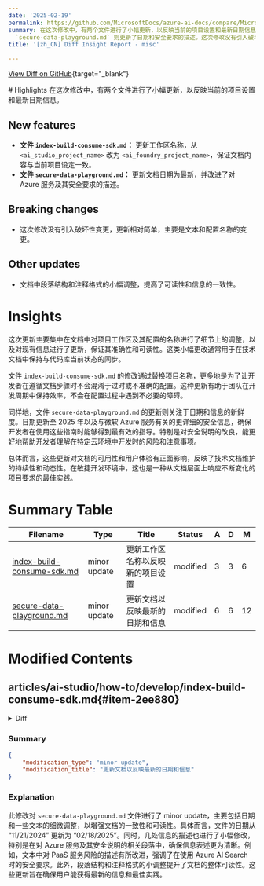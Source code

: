 ```yaml
---
date: '2025-02-19'
permalink: https://github.com/MicrosoftDocs/azure-ai-docs/compare/MicrosoftDocs:17e9068...MicrosoftDocs:f9aa01e
summary: 在这次修改中，有两个文件进行了小幅更新，以反映当前的项目设置和最新日期信息。文件 `index-build-consume-sdk.md` 更新了工作区名称，以确保文档内容与项目一致，而文件
  `secure-data-playground.md` 则更新了日期和安全要求的描述。这次修改没有引入破坏性变更，主要涉及文本和配置名称的细微调整。此外，文档结构和注释格式也进行了小幅调整，以提高可读性和一致性。总体而言，这些更新增强了文档的准确性和用户体验，体现了技术文档维护的持续性。
title: '[zh_CN] Diff Insight Report - misc'

---
```


[View Diff on GitHub](https://github.com/MicrosoftDocs/azure-ai-docs/compare/MicrosoftDocs:17e9068...MicrosoftDocs:f9aa01e){target="_blank"}

<format>
# Highlights
在这次修改中，有两个文件进行了小幅更新，以反映当前的项目设置和最新日期信息。

## New features

- **文件 `index-build-consume-sdk.md`：** 更新工作区名称，从 `<ai_studio_project_name>` 改为 `<ai_foundry_project_name>`，保证文档内容与当前项目设定一致。
- **文件 `secure-data-playground.md`：** 更新文档日期为最新，并改进了对 Azure 服务及其安全要求的描述。

## Breaking changes

- 这次修改没有引入破坏性变更，更新相对简单，主要是文本和配置名称的变更。

## Other updates

- 文档中段落结构和注释格式的小幅调整，提高了可读性和信息的一致性。

# Insights
这次更新主要集中在文档中对项目工作区及其配置的名称进行了细节上的调整，以及对现有信息进行了更新，保证其准确性和可读性。这类小幅更改通常用于在技术文档中保持与代码库当前状态的同步。

文件 `index-build-consume-sdk.md` 的修改通过替换项目名称，更多地是为了让开发者在遵循文档步骤时不会混淆于过时或不准确的配置。这种更新有助于团队在开发周期中保持效率，不会在配置过程中遇到不必要的障碍。

同样地，文件 `secure-data-playground.md` 的更新则关注于日期和信息的新鲜度。日期更新至 2025 年以及与微软 Azure 服务有关的更详细的安全信息，确保开发者在使用这些指南时能够得到最有效的指导。特别是对安全说明的改良，能更好地帮助开发者理解在特定云环境中开发时的风险和注意事项。

总体而言，这些更新对文档的可用性和用户体验有正面影响，反映了技术文档维护的持续性和动态性。在敏捷开发环境中，这也是一种从文档层面上响应不断变化的项目要求的最佳实践。
</format>

# Summary Table
|  Filename  | Type |    Title    | Status | A  | D  | M  |
|------------|------|-------------|--------|----|----|----|
| [index-build-consume-sdk.md](#item-2ee880) | minor update | 更新工作区名称以反映新的项目设置 | modified | 3 | 3 | 6 | 
| [secure-data-playground.md](#item-b7fa5e) | minor update | 更新文档以反映最新的日期和信息 | modified | 6 | 6 | 12 | 


# Modified Contents
## articles/ai-studio/how-to/develop/index-build-consume-sdk.md{#item-2ee880}

<details>
<summary>Diff</summary>
````diff
@@ -98,7 +98,7 @@ from promptflow.rag.config import ConnectionConfig
 my_connection_config=ConnectionConfig(
     subscription_id="<subscription_id>",
     resource_group_name="<resource_group_name>",
-    workspace_name="<ai_studio_project_name>",
+    workspace_name="<ai_foundry_project_name>",
     connection_name="<serverless_connection_name>"
     )
 ```
@@ -157,7 +157,7 @@ client=MLClient(
     DefaultAzureCredential(), 
     subscription_id="<subscription_id>",
     resource_group_name="<resource_group_name>",
-    workspace_name="<ai_studio_project_name>"
+    workspace_name="<ai_foundry_project_name>"
     )
 ```
 The `subscription`, `resource_group` and `workspace` in the above code refers to the project you want to connect to.
@@ -210,7 +210,7 @@ client=MLClient(
     DefaultAzureCredential(), 
     subscription_id="<subscription_id>",
     resource_group_name="<resource_group_name>",
-    workspace_name="<ai_studio_project_name>"
+    workspace_name="<ai_foundry_project_name>"
     )
 ```
 
````
</details>

### Summary

```json
{
    "modification_type": "minor update",
    "modification_title": "更新工作区名称以反映新的项目设置"
}
```

### Explanation
此修改涉及对文档中“如何开发”部分的工作区名称进行 minor update。具体来说，文件 `index-build-consume-sdk.md` 中对代码示例进行了调整，将所有出现的 `<ai_studio_project_name>` 替换为 `<ai_foundry_project_name>`。这表示该文档现在使用不同的项目名称来配置 MLClient 的连接设定，这样可以更好地反映当前的项目设置。同时，添加和删除的行数相等，说明进行了等量的修改来确保代码的完整性和逻辑一致性。

## articles/ai-studio/how-to/secure-data-playground.md{#item-b7fa5e}

<details>
<summary>Diff</summary>
````diff
@@ -5,7 +5,7 @@ description: Learn how to securely use the Azure AI Foundry portal playground ch
 manager: scottpolly
 ms.service: azure-ai-foundry
 ms.topic: how-to
-ms.date: 11/21/2024
+ms.date: 02/18/2025
 ms.reviewer: meerakurup 
 ms.author: larryfr
 author: Blackmist
@@ -18,7 +18,7 @@ zone_pivot_groups: azure-ai-studio-sdk-cli
 Use this article to learn how to securely use Azure AI Foundry's playground chat on your data. The following sections provide our recommended configuration to protect your data and resources by using Microsoft Entra ID role-based access control, a managed network, and private endpoints. We recommend disabling public network access for Azure OpenAI resources, Azure AI Search resources, and storage accounts. Using selected networks with IP rules isn't supported because the services' IP addresses are dynamic.
 
 > [!NOTE]
-> Azure AI Foundry's managed virtual network settings apply only to Azure AI Foundry's managed compute resources, not platform as a service (PaaS) services like Azure OpenAI or Azure AI Search. When using PaaS services, there is no data exfiltration risk because the services are managed by Microsoft.
+> Azure AI Foundry's managed virtual network settings apply only to Azure AI Foundry's managed compute resources, not platform as a service (PaaS) services like Azure OpenAI or Azure AI Search. When using PaaS services, there's no data exfiltration risk because the services are managed by Microsoft.
 
 The following table summarizes the changes made in this article:
 
@@ -51,7 +51,7 @@ If you have an __existing Azure AI Foundry hub__ that isn't configured to use a
 
     :::image type="content" source="../media/how-to/secure-playground-on-your-data/hub-public-access-disable.png" alt-text="Screenshot of Azure AI Foundry hub settings with public access disabled.":::
 
-1. Select select __Workspace managed outbound access__ and then select either the __Allow Internet Outbound__ or __Allow Only Approved Outbound__ network isolation mode. Select __Save__ to apply the changes.
+1. Select __Workspace managed outbound access__ and then select either the __Allow Internet Outbound__ or __Allow Only Approved Outbound__ network isolation mode. Select __Save__ to apply the changes.
 
     :::image type="content" source="../media/how-to/secure-playground-on-your-data/select-network-isolation-configuration.png" alt-text="Screenshot of the Azure AI Foundry hub settings with allow internet outbound selected.":::
 
@@ -96,7 +96,7 @@ You might want to consider using an Azure AI Search index when you either want t
 To use an existing index, it must have at least one searchable field. Ensure at least one valid vector column is mapped when using vector search. 
 
 > [!IMPORTANT]
-> The information in this section is only applicable for securing the Azure AI Search resource for use with Azure AI Foundry. If you're using Azure AI Search for other purposes, you might need to configure additional settings. For related information on configuring Azure AI Search, visit the following articles:
+> The information in this section is only applicable for securing the Azure AI Search resource for use with Azure AI Foundry. If you're using Azure AI Search for other purposes, you might need to configure other settings. For related information on configuring Azure AI Search, visit the following articles:
 >
 > - [Configure network access and firewall rules](../../search/service-configure-firewall.md)
 > - [Enable or disable role-based access control](/azure/search/search-security-enable-roles)
@@ -187,14 +187,14 @@ For more information on assigning roles, see [Tutorial: Grant a user access to r
 | Azure AI Search | Search Index Data Reader | Azure AI services/OpenAI | Inference service queries the data from the index. Only used for inference scenarios. |
 | Azure AI Search | Search Service Contributor | Azure AI services/OpenAI | Read-write access to object definitions (indexes, aliases, synonym maps, indexers, data sources, and skillsets). Inference service queries the index schema for auto fields mapping. Data ingestion service creates index, data sources, skill set, indexer, and queries the indexer status. |
 | Azure AI services/OpenAI | Cognitive Services Contributor | Azure AI Search | Allow Search to create, read, and update AI Services resource. |
-| Azure AI services/OpenAI | Cognitive Services OpenAI Contributor | Azure AI Search | Allow Search the ability to fine-tune, deploy and generate text |
+| Azure AI services/OpenAI | Cognitive Services OpenAI Contributor | Azure AI Search | Allow Search the ability to fine-tune, deploy, and generate text |
 | Azure Storage Account | Storage Blob Data Contributor | Azure AI Search | Reads blob and writes knowledge store. |
 | Azure Storage Account | Storage Blob Data Contributor | Azure AI services/OpenAI | Reads from the input container, and writes the preprocess result to the output container. |
 | Azure Blob Storage private endpoint | Reader | Azure AI Foundry project | For your Azure AI Foundry project with managed network enabled to access Blob storage in a network restricted environment |
 | Azure OpenAI Resource for chat model | Cognitive Services OpenAI User | Azure OpenAI resource for embedding model | [Optional] Required only if using two Azure OpenAI resources to communicate. |
 
 > [!NOTE]
-> The Cognitive Services OpenAI User role is only required if you are using two Azure OpenAI resources: one for your chat model and one for your embedding model. If this applies, enable Trusted Services AND ensure the Connection for your embedding model Azure OpenAI resource has EntraID enabled.  
+> The Cognitive Services OpenAI User role is only required if you're using two Azure OpenAI resources: one for your chat model and one for your embedding model. If this applies, enable Trusted Services AND ensure the Connection for your embedding model Azure OpenAI resource has EntraID enabled.  
 
 ### Assign roles to developers
 
````
</details>

### Summary

```json
{
    "modification_type": "minor update",
    "modification_title": "更新文档以反映最新的日期和信息"
}
```

### Explanation
此修改对 `secure-data-playground.md` 文件进行了 minor update，主要包括日期和一些文本的细微调整，以增强文档的一致性和可读性。具体而言，文件的日期从 “11/21/2024” 更新为 “02/18/2025”。同时，几处信息的描述也进行了小幅修改，特别是在对 Azure 服务及其安全说明的相关段落中，确保信息表述更为清晰。例如，文本中对 PaaS 服务风险的描述有所改进，强调了在使用 Azure AI Search 时的安全要求。此外，段落结构和注释格式的小调整提升了文档的整体可读性。这些更新旨在确保用户能获得最新的信息和最佳实践。


